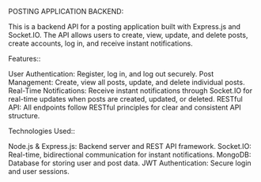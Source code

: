 POSTING APPLICATION BACKEND:


This is a backend API for a posting application built with Express.js and Socket.IO. The API allows users to create, view, update, and delete posts, create accounts, log in, and receive instant notifications.


Features::


User Authentication: Register, log in, and log out securely.
Post Management: Create, view all posts, update, and delete individual posts.
Real-Time Notifications: Receive instant notifications through Socket.IO for real-time updates when posts are created, updated, or deleted.
RESTful API: All endpoints follow RESTful principles for clear and consistent API structure.



Technologies Used::


Node.js & Express.js: Backend server and REST API framework.
Socket.IO: Real-time, bidirectional communication for instant notifications.
MongoDB: Database for storing user and post data.
JWT Authentication: Secure login and user sessions.
